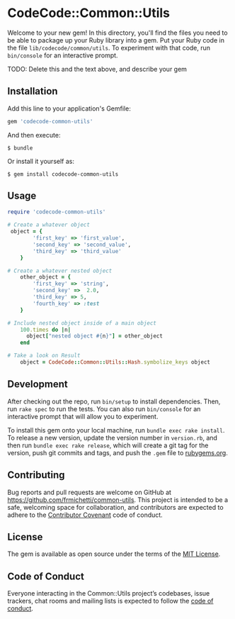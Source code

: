# CodeCode::Common::Utils

Welcome to your new gem! In this directory, you'll find the files you need to be able to package up your Ruby library into a gem. Put your Ruby code in the file `lib/codecode/common/utils`. To experiment with that code, run `bin/console` for an interactive prompt.

TODO: Delete this and the text above, and describe your gem

## Installation

Add this line to your application's Gemfile:

```ruby
gem 'codecode-common-utils'
```

And then execute:

    $ bundle

Or install it yourself as:

    $ gem install codecode-common-utils

## Usage
```ruby
require 'codecode-common-utils'

# Create a whatever object
 object = {
        'first_key' => 'first_value',
        'second_key' => 'second_value',
        'third_key' => 'third_value'
    }

# Create a whatever nested object
    other_object = {
        'first_key' => 'string',
        'second_key' =>  2.0,
        'third_key' => 5,
        'fourth_key' => :test
    }

# Include nested object inside of a main object
    100.times do |n|
      object["nested object #{n}"] = other_object
    end

# Take a look on Result
    object = CodeCode::Common::Utils::Hash.symbolize_keys object

```

## Development

After checking out the repo, run `bin/setup` to install dependencies. Then, run `rake spec` to run the tests. You can also run `bin/console` for an interactive prompt that will allow you to experiment.

To install this gem onto your local machine, run `bundle exec rake install`. To release a new version, update the version number in `version.rb`, and then run `bundle exec rake release`, which will create a git tag for the version, push git commits and tags, and push the `.gem` file to [rubygems.org](https://rubygems.org).

## Contributing

Bug reports and pull requests are welcome on GitHub at https://github.com/frmichetti/common-utils. This project is intended to be a safe, welcoming space for collaboration, and contributors are expected to adhere to the [Contributor Covenant](http://contributor-covenant.org) code of conduct.

## License

The gem is available as open source under the terms of the [MIT License](http://opensource.org/licenses/MIT).

## Code of Conduct

Everyone interacting in the Common::Utils project’s codebases, issue trackers, chat rooms and mailing lists is expected to follow the [code of conduct](https://github.com/[USERNAME]/common-utils/blob/master/CODE_OF_CONDUCT.md).
